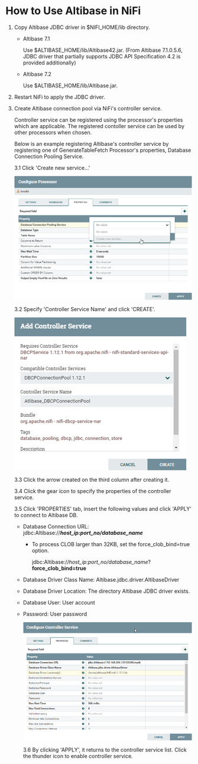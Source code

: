 # How to Use Altibase in NiFi

1. Copy Altibase JDBC driver in $NIFI_HOME/lib directory.

   - Altibase 7.1

     Use $ALTIBASE_HOME/lib/Altibase42.jar. (From Altibase 7.1.0.5.6, JDBC driver that partially supports JDBC API Specification 4.2 is provided additionally)

   - Altibase 7.2

     Use $ALTIBASE_HOME/lib/Altibase.jar.

2. Restart NiFi to apply the JDBC driver.

3. Create Altibase connection pool via NiFi's controller service. 

   Controller service can be registered using the processor's properties which are applicable. The registered contoller service can be used by other processors when chosen.

   Below is an example registering Altibase's controller service by registering one of GenerateTableFetch Processor's properties, Database Connection Pooling Service.

   3.1 Click 'Create new service...'

   ![<](../media/NiFi/GenerateTableFetch.png)

   3.2 Specify 'Controller Service Name' and click 'CREATE'.

   ![AddControllerService](../media/NiFi/AddControllerService.png)

   3.3 Click the arrow created on the third column after creating it.

   3.4 Click the gear icon to specify the properties of the controller service.

   3.5 Click 'PROPERTIES' tab, insert the following values and click 'APPLY' to connect to Altibase DB.

   - Database Connection URL: jdbc:Altibase://***host_ip:port_no/database_name***

     - To process CLOB larger than 32KB, set the force_clob_bind=true option.

       jdbc:Altibase://*host_ip:port_no/database_name*?**force_clob_bind=true**

   - Database Driver Class Name: Altibase.jdbc.driver.AltibaseDriver

   - Database Driver Location: The directory Altibase JDBC driver exists.

   - Database User: User account

   - Password: User password

     ![<](../media/NiFi/ConfigureControllerService.png)

     3.6 By clicking 'APPLY', it returns to the controller service list. Click the thunder icon to enable controller service.